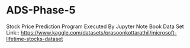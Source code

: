 # ADS-Phase-5
Stock Price Prediction
Program Executed By Jupyter Note Book 
Data Set Link::
 https://www.kaggle.com/datasets/prasoonkottarathil/microsoft-lifetime-stocks-dataset 


